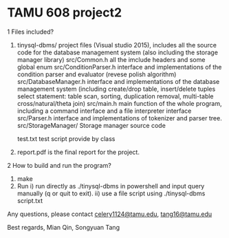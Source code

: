 # TAMU 608 project2


1 Files included?
1) tinysql-dbms/ project files (Visual studio 2015), includes all the source code for the database management system (also including the storage manager library)
	src/Common.h all the imclude headers and some global enum
	src/ConditionParser.h  interface and implementations of the condition parser and evaluator (revese polish algorithm)
	src/DatabaseManager.h  interface and implementations of the database management system (including create/drop table, insert/delete tuples select statement: table scan, sorting, duplication removal, multi-table cross/natural/theta join)
	src/main.h main function of the whole program, including a command interface and a file interpreter interface
	src/Parser.h interface and implementations of tokenizer and parser tree.
	src/StorageManager/ Storage manager source code

	test.txt test script provide by class
2) report.pdf is the final report for the project.

2 How to build and run the program?
1) make
2) Run
	i) run directly as ./tinysql-dbms in powershell and input query manually (q or quit to exit).
	ii) use a file script using ./tinysql-dbms script.txt

Any questions, please contact celery1124@tamu.edu, tang16@tamu.edu

Best regards,
Mian Qin, Songyuan Tang
